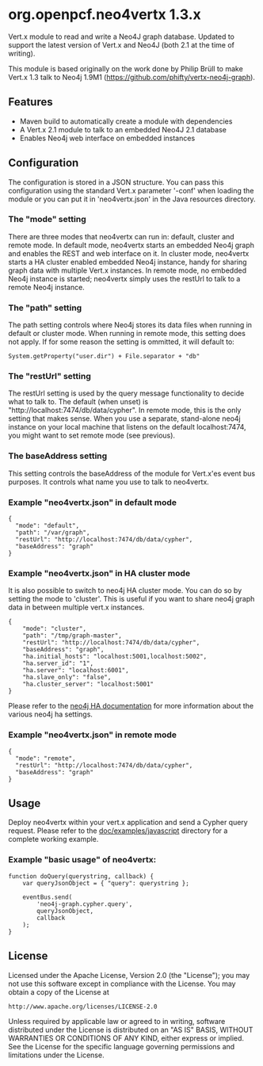 # org.openpcf.neo4vertx 1.3.x

Vert.x module to read and write a Neo4J graph database. Updated to support
the latest version of Vert.x and Neo4J (both 2.1 at the time of writing).

This module is based originally on the work done by Philip Brüll to make
Vert.x 1.3 talk to Neo4j 1.9M1 (https://github.com/phifty/vertx-neo4j-graph).


## Features

 * Maven build to automatically create a module with dependencies
 * A Vert.x 2.1 module to talk to an embedded Neo4J 2.1 database
 * Enables Neo4j web interface on embedded instances


## Configuration

The configuration is stored in a JSON structure. You can pass this configuration
using the standard Vert.x parameter '-conf' when loading the module or you can
put it in 'neo4vertx.json' in the Java resources directory.


### The "mode" setting

There are three modes that neo4vertx can run in: default, cluster and remote
mode. In default mode, neo4vertx starts an embedded Neo4j graph and enables
the REST and web interface on it. In cluster mode, neo4vertx starts a HA
cluster enabled embedded Neo4j instance, handy for sharing graph data with
multiple Vert.x instances. In remote mode, no embedded Neo4j instance is 
started; neo4vertx simply uses the restUrl to talk to a remote Neo4j 
instance.


### The "path" setting

The path setting controls where Neo4j stores its data files when running in
default or cluster mode. When running in remote mode, this setting does not apply.
If for some reason the setting is ommitted, it will default to:

    System.getProperty("user.dir") + File.separator + "db"


### The "restUrl" setting

The restUrl setting is used by the query message functionality to decide what 
to talk to. The default (when unset) is "http://localhost:7474/db/data/cypher". 
In remote mode, this is the only setting that makes sense. When you use a 
separate, stand-alone neo4j instance on your local machine that listens on
the default localhost:7474, you might want to set remote mode (see previous).


### The baseAddress setting

This setting controls the baseAddress of the module for Vert.x'es event bus
purposes. It controls what name you use to talk to neo4vertx.


### Example "neo4vertx.json" in default mode

    {
      "mode": "default",
      "path": "/var/graph",
      "restUrl": "http://localhost:7474/db/data/cypher",
      "baseAddress": "graph"
    }


### Example "neo4vertx.json" in HA cluster mode

It is also possible to switch to neo4j HA cluster mode. You can do so by setting
the mode to 'cluster'. This is useful if you want to share neo4j graph data
in between multiple vert.x instances.

    {
        "mode": "cluster",
        "path": "/tmp/graph-master",
        "restUrl": "http://localhost:7474/db/data/cypher",
        "baseAddress": "graph",
        "ha.initial_hosts": "localhost:5001,localhost:5002",
        "ha.server_id": "1",
        "ha.server": "localhost:6001",
        "ha.slave_only": "false",
        "ha.cluster_server": "localhost:5001"
    }

Please refer to the [neo4j HA documentation](http://docs.neo4j.org/chunked/stable/ha-setup-tutorial.html)
for more information about the various neo4j ha settings.


### Example "neo4vertx.json" in remote mode

    {
      "mode": "remote",
      "restUrl": "http://localhost:7474/db/data/cypher",
      "baseAddress": "graph"
    }


## Usage

Deploy neo4vertx within your vert.x application and send a Cypher query request.
Please refer to the [doc/examples/javascript](/tree/master/doc/examples/javascript) directory for a complete working example.


### Example "basic usage" of neo4vertx:

    function doQuery(querystring, callback) {
        var queryJsonObject = { "query": querystring };

        eventBus.send(
            'neo4j-graph.cypher.query',
            queryJsonObject,
            callback
        );
    }


## License

Licensed under the Apache License, Version 2.0 (the "License");
you may not use this software except in compliance with the License.
You may obtain a copy of the License at

    http://www.apache.org/licenses/LICENSE-2.0

Unless required by applicable law or agreed to in writing, software
distributed under the License is distributed on an "AS IS" BASIS,
WITHOUT WARRANTIES OR CONDITIONS OF ANY KIND, either express or implied.
See the License for the specific language governing permissions and
limitations under the License.
